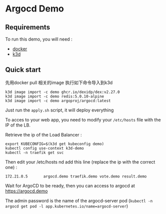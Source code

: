 # Argocd Demo

## Requirements

To run this demo, you will need :

- [docker](https://www.docker.com/)
- [k3d](https://github.com/rancher/k3d)

## Quick start

先用docker pull 相关的image
执行如下命令导入到k3d
```
k3d image import -c demo ghcr.io/dexidp/dex:v2.27.0
k3d image import -c demo redis:5.0.10-alpine
k3d image import -c demo argoproj/argocd:latest
```

Just run the `apply.sh` script, it will deploy everything

To acces to your web app, you need to modify your `/etc/hosts` file with the IP of the LB.

Retrieve the ip of the Load Balancer :

```
export KUBECONFIG=$(k3d get kubeconfig demo)
kubectl config use-context k3d-demo
kubectl -n traefik get svc
```

Then edit your /etc/hosts  nd add this line (replace the ip with the correct one) :

```
172.21.0.5       argocd.demo traefik.demo vote.demo result.demo
```

Wait for ArgoCD to be ready, then you can access to argocd at https://argocd.demo

The admin password is the name of the argocd-server pod (`kubectl -n argocd get pod -l app.kubernetes.io/name=argocd-server`)
